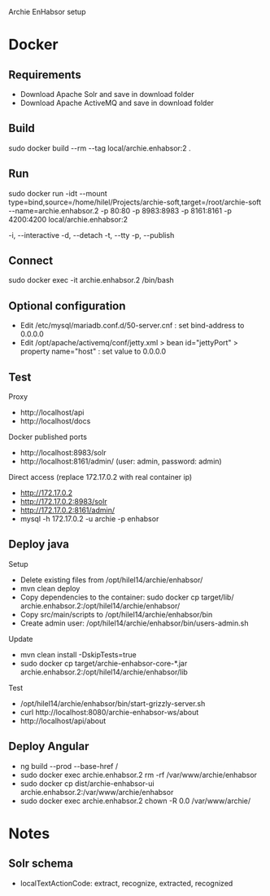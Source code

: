 Archie EnHabsor setup

# Docker

## Requirements
* Download Apache Solr and save in download folder
* Download Apache ActiveMQ and save in download folder

## Build
sudo docker build --rm --tag local/archie.enhabsor:2 .

## Run
sudo docker run -idt --mount type=bind,source=/home/hilel/Projects/archie-soft,target=/root/archie-soft --name=archie.enhabsor.2 -p 80:80 -p 8983:8983 -p 8161:8161 -p 4200:4200 local/archie.enhabsor:2

-i, --interactive 
-d, --detach 
-t, --tty 
-p, --publish

## Connect
sudo docker exec -it archie.enhabsor.2 /bin/bash

## Optional configuration
* Edit /etc/mysql/mariadb.conf.d/50-server.cnf : set bind-address to 0.0.0.0
* Edit /opt/apache/activemq/conf/jetty.xml > bean id="jettyPort" >  property name="host" : set value to 0.0.0.0

## Test

Proxy
* http://localhost/api
* http://localhost/docs

Docker published ports
* http://localhost:8983/solr
* http://localhost:8161/admin/ (user: admin, password: admin)

Direct access (replace 172.17.0.2 with real container ip)
* http://172.17.0.2
* http://172.17.0.2:8983/solr
* http://172.17.0.2:8161/admin/
* mysql -h 172.17.0.2 -u archie -p enhabsor

## Deploy java

Setup

* Delete existing files from /opt/hilel14/archie/enhabsor/
* mvn clean deploy
* Copy dependencies to the container:
  sudo docker cp target/lib/ archie.enhabsor.2:/opt/hilel14/archie/enhabsor/
* Copy src/main/scripts to /opt/hilel14/archie/enhabsor/bin
* Create admin user:
  /opt/hilel14/archie/enhabsor/bin/users-admin.sh

Update

* mvn clean install -DskipTests=true
* sudo docker cp target/archie-enhabsor-core-*.jar archie.enhabsor.2:/opt/hilel14/archie/enhabsor/lib

Test

* /opt/hilel14/archie/enhabsor/bin/start-grizzly-server.sh
* curl http://localhost:8080/archie-enhabsor-ws/about
* http://localhost/api/about

## Deploy Angular

* ng build --prod --base-href /
* sudo docker exec archie.enhabsor.2 rm -rf /var/www/archie/enhabsor
* sudo docker cp dist/archie-enhabsor-ui archie.enhabsor.2:/var/www/archie/enhabsor
* sudo docker exec archie.enhabsor.2 chown -R 0.0 /var/www/archie/

# Notes

## Solr schema
* localTextActionCode: extract, recognize, extracted, recognized
